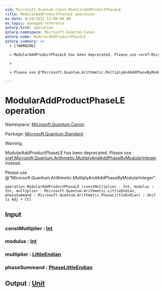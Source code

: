 ```yaml
---
uid: Microsoft.Quantum.Canon.ModularAddProductPhaseLE
title: ModularAddProductPhaseLE operation
ms.date: 9/24/2022 12:00:00 AM
ms.topic: managed-reference
qsharp.kind: operation
qsharp.namespace: Microsoft.Quantum.Canon
qsharp.name: ModularAddProductPhaseLE
qsharp.summary: >+
  > [!WARNING]

  > ModularAddProductPhaseLE has been deprecated. Please use <xref:Microsoft.Quantum.Arithmetic.MultiplyAndAddPhaseByModularInteger> instead.

  >

  > Please use @"Microsoft.Quantum.Arithmetic.MultiplyAndAddPhaseByModularInteger".

---
```


# ModularAddProductPhaseLE operation

Namespace: [Microsoft.Quantum.Canon](xref:Microsoft.Quantum.Canon)

Package: [Microsoft.Quantum.Standard](https://nuget.org/packages/Microsoft.Quantum.Standard)


> [!WARNING]
> ModularAddProductPhaseLE has been deprecated. Please use <xref:Microsoft.Quantum.Arithmetic.MultiplyAndAddPhaseByModularInteger> instead.
>
> Please use @"Microsoft.Quantum.Arithmetic.MultiplyAndAddPhaseByModularInteger".



```qsharp
operation ModularAddProductPhaseLE (constMultiplier : Int, modulus : Int, multiplier : Microsoft.Quantum.Arithmetic.LittleEndian, phaseSummand : Microsoft.Quantum.Arithmetic.PhaseLittleEndian) : Unit is Adj + Ctl
```


## Input

### constMultiplier : [Int](xref:microsoft.quantum.qsharp.valueliterals#int-literals)




### modulus : [Int](xref:microsoft.quantum.qsharp.valueliterals#int-literals)




### multiplier : [LittleEndian](xref:Microsoft.Quantum.Arithmetic.LittleEndian)




### phaseSummand : [PhaseLittleEndian](xref:Microsoft.Quantum.Arithmetic.PhaseLittleEndian)





## Output : [Unit](xref:microsoft.quantum.qsharp.valueliterals#unit-literal)

